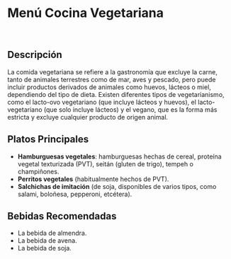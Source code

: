 # Menú Cocina Vegetariana
​
## Descripción
La comida vegetariana se refiere a la gastronomía que excluye la carne, tanto de animales terrestres como de mar, aves y pescado, pero puede incluir productos derivados de animales como huevos, lácteos o miel, dependiendo del tipo de dieta. Existen diferentes tipos de vegetarianismo, como el lacto-ovo vegetariano (que incluye lácteos y huevos), el lacto-vegetariano (que solo incluye lácteos) y el vegano, que es la forma más estricta y excluye cualquier producto de origen animal. 

## Platos Principales
- **Hamburguesas vegetales**: hamburguesas hechas de cereal, proteína vegetal texturizada (PVT), seitán (gluten de trigo), tempeh o champiñones.
- **Perritos vegetales** (habitualmente hechos de PVT).
- **Salchichas de imitación** (de soja, disponibles de varios tipos, como salami, boloñesa, pepperoni, etcétera).

## Bebidas Recomendadas
- La bebida de almendra.
- La bebida de avena.
- La bebida de soja.